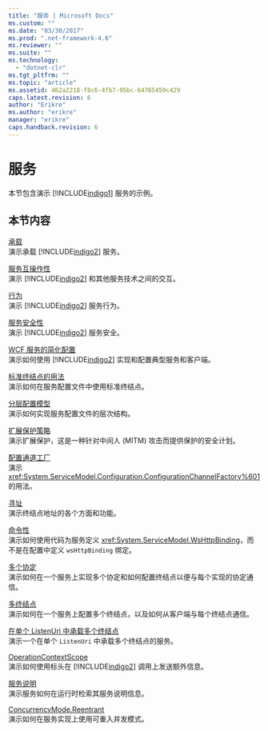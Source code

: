 ```yaml
---
title: "服务 | Microsoft Docs"
ms.custom: ""
ms.date: "03/30/2017"
ms.prod: ".net-framework-4.6"
ms.reviewer: ""
ms.suite: ""
ms.technology: 
  - "dotnet-clr"
ms.tgt_pltfrm: ""
ms.topic: "article"
ms.assetid: 462a2218-f8c6-4fb7-95bc-64765459c429
caps.latest.revision: 6
author: "Erikre"
ms.author: "erikre"
manager: "erikre"
caps.handback.revision: 6
---
```

# 服务
本节包含演示 [!INCLUDE[indigo1](../../../../includes/indigo1-md.md)] 服务的示例。  
  
## 本节内容  
 [承载](../../../../docs/framework/wcf/feature-details/hosting.md)  
 演示承载 [!INCLUDE[indigo2](../../../../includes/indigo2-md.md)] 服务。  
  
 [服务互操作性](../../../../docs/framework/wcf/samples/service-interoperability.md)  
 演示 [!INCLUDE[indigo2](../../../../includes/indigo2-md.md)] 和其他服务技术之间的交互。  
  
 [行为](../../../../docs/framework/wcf/samples/behaviors.md)  
 演示 [!INCLUDE[indigo2](../../../../includes/indigo2-md.md)] 服务行为。  
  
 [服务安全性](../../../../docs/framework/wcf/samples/service-security.md)  
 演示 [!INCLUDE[indigo2](../../../../includes/indigo2-md.md)] 服务安全。  
  
 [WCF 服务的简化配置](../../../../docs/framework/wcf/samples/simplified-configuration-for-wcf-services.md)  
 演示如何使用 [!INCLUDE[indigo2](../../../../includes/indigo2-md.md)] 实现和配置典型服务和客户端。  
  
 [标准终结点的用法](../../../../docs/framework/wcf/samples/usage-of-standard-endpoints.md)  
 演示如何在服务配置文件中使用标准终结点。  
  
 [分层配置模型](../../../../docs/framework/wcf/samples/hierarchical-configuration-model.md)  
 演示如何实现服务配置文件的层次结构。  
  
 [扩展保护策略](../../../../docs/framework/wcf/samples/extended-protection-policy.md)  
 演示扩展保护，这是一种针对中间人 \(MITM\) 攻击而提供保护的安全计划。  
  
 [配置通道工厂](../../../../docs/framework/wcf/samples/configuration-channel-factory.md)  
 演示 <xref:System.ServiceModel.Configuration.ConfigurationChannelFactory%601> 的用法。  
  
 [寻址](../../../../docs/framework/wcf/samples/addressing.md)  
 演示终结点地址的各个方面和功能。  
  
 [命令性](../../../../docs/framework/wcf/samples/imperative.md)  
 演示如何使用代码为服务定义 <xref:System.ServiceModel.WsHttpBinding>，而不是在配置中定义 `wsHttpBinding` 绑定。  
  
 [多个协定](../../../../docs/framework/wcf/samples/multiple-contracts.md)  
 演示如何在一个服务上实现多个协定和如何配置终结点以便与每个实现的协定通信。  
  
 [多终结点](../../../../docs/framework/wcf/samples/multiple-endpoints.md)  
 演示如何在一个服务上配置多个终结点，以及如何从客户端与每个终结点通信。  
  
 [在单个 ListenUri 中承载多个终结点](../../../../docs/framework/wcf/samples/multiple-endpoints-at-a-single-listenuri.md)  
 演示一个在单个 `ListenUri` 中承载多个终结点的服务。  
  
 [OperationContextScope](../../../../docs/framework/wcf/samples/operationcontextscope.md)  
 演示如何使用标头在 [!INCLUDE[indigo2](../../../../includes/indigo2-md.md)] 调用上发送额外信息。  
  
 [服务说明](../../../../docs/framework/wcf/samples/service-description.md)  
 演示服务如何在运行时检索其服务说明信息。  
  
 [ConcurrencyMode.Reentrant](../../../../docs/framework/wcf/samples/concurrencymode-reentrant.md)  
 演示如何在服务实现上使用可重入并发模式。